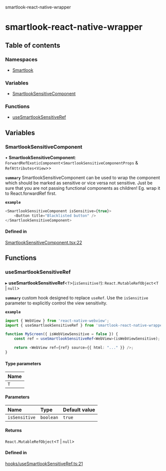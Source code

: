smartlook-react-native-wrapper

# smartlook-react-native-wrapper

## Table of contents

### Namespaces

- [Smartlook](modules/Smartlook.md)

### Variables

- [SmartlookSensitiveComponent](README.md#smartlooksensitivecomponent)

### Functions

- [useSmartlookSensitiveRef](README.md#usesmartlooksensitiveref)

## Variables

### SmartlookSensitiveComponent

• **SmartlookSensitiveComponent**: `ForwardRefExoticComponent`<`SmartlookSensitiveComponentProps` & `RefAttributes`<`View`\>\>

**`summary`** SmartlookSensitiveComponent can be used to wrap the component which should be marked as sensitive or vice versa not sensitive.
 Just be sure that you are not passing functional components as children! Eg. wrap it to React.forwardRef first.

**`example`**
```typescript
<SmartlookSensitiveComponent isSensitive={true}>
	<Button title="Blacklisted button" />
</SmartlookSensitiveComponent>
```

#### Defined in

[SmartlookSensitiveComponent.tsx:22](https://github.com/smartlook/smartlook-react-native-bridge/blob/8ad524b/src/SmartlookSensitiveComponent.tsx#L22)

## Functions

### useSmartlookSensitiveRef

▸ **useSmartlookSensitiveRef**<`T`\>(`isSensitive?`): `React.MutableRefObject`<`T` \| ``null``\>

**`summary`** custom hook designed to replace `useRef`.
Use the `isSensitive` parameter to explicitly control the view sensitivity.

**`example`**
```typescript
import { WebView } from 'react-native-webview';
import { useSmartlookSensitiveRef } from 'smartlook-react-native-wrapper';

function MyScreen({ isWebViewSensitive = false }) {
	const ref = useSmartlookSensitiveRef<WebView>(isWebViewSensitive);

	return <WebView ref={ref} source={{ html: "..." }} />;
}
```

#### Type parameters

| Name |
| :------ |
| `T` |

#### Parameters

| Name | Type | Default value |
| :------ | :------ | :------ |
| `isSensitive` | `boolean` | `true` |

#### Returns

`React.MutableRefObject`<`T` \| ``null``\>

#### Defined in

[hooks/useSmartlookSensitiveRef.ts:21](https://github.com/smartlook/smartlook-react-native-bridge/blob/8ad524b/src/hooks/useSmartlookSensitiveRef.ts#L21)
